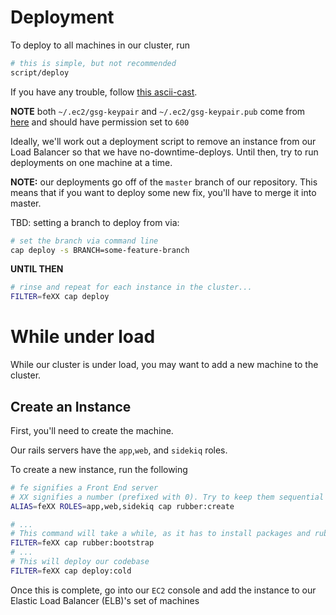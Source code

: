 # Deployment

To deploy to all machines in our cluster, run

```bash
# this is simple, but not recommended
script/deploy
```

If you have any trouble, follow [this ascii-cast](http://ascii.io/a/4754).

**NOTE** both `~/.ec2/gsg-keypair` and `~/.ec2/gsg-keypair.pub` come from [here](https://github.com/fitly/our-boxen/tree/master/modules/projects/files/fitly-rails) and should have permission set to `600`

Ideally, we'll work out a deployment script to remove an instance from our
Load Balancer so that we have no-downtime-deploys. Until then, try to run 
deployments on one machine at a time.

**NOTE:** our deployments go off of the `master` branch of our repository. This means
that if you want to deploy some new fix, you'll have to merge it into master.

TBD: setting a branch to deploy from via:

```bash
# set the branch via command line
cap deploy -s BRANCH=some-feature-branch
```

**UNTIL THEN**

```bash
# rinse and repeat for each instance in the cluster...
FILTER=feXX cap deploy
```

# While under load

While our cluster is under load, you may want to add a new machine to the cluster.

## Create an Instance

First, you'll need to create the machine.

Our rails servers have the `app`,`web`, and `sidekiq` roles.

To create a new instance, run the following

```bash
# fe signifies a Front End server
# XX signifies a number (prefixed with 0). Try to keep them sequential
ALIAS=feXX ROLES=app,web,sidekiq cap rubber:create

# ...
# This command will take a while, as it has to install packages and ruby
FILTER=feXX cap rubber:bootstrap
# ...
# This will deploy our codebase
FILTER=feXX cap deploy:cold
```

Once this is complete, go into our `EC2` console and add the instance
to our Elastic Load Balancer (ELB)'s set of machines
